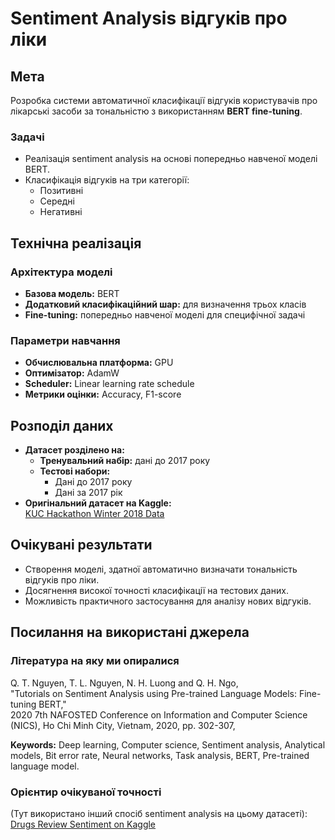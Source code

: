 # Sentiment Analysis відгуків про ліки

## Мета
Розробка системи автоматичної класифікації відгуків користувачів про лікарські засоби за тональністю з використанням **BERT fine-tuning**.

### Задачі
- Реалізація sentiment analysis на основі попередньо навченої моделі BERT.
- Класифікація відгуків на три категорії:
  - Позитивні
  - Середні
  - Негативні

## Технічна реалізація

### Архітектура моделі
- **Базова модель:** BERT
- **Додатковий класифікаційний шар:** для визначення трьох класів
- **Fine-tuning:** попередньо навченої моделі для специфічної задачі

### Параметри навчання
- **Обчислювальна платформа:** GPU
- **Оптимізатор:** AdamW
- **Scheduler:** Linear learning rate schedule
- **Метрики оцінки:** Accuracy, F1-score

## Розподіл даних
- **Датасет розділено на:**
  - **Тренувальний набір:** дані до 2017 року
  - **Тестові набори:**
    - Дані до 2017 року
    - Дані за 2017 рік
- **Оригінальний датасет на Kaggle:**  
  [KUC Hackathon Winter 2018 Data](https://www.kaggle.com/datasets/jessicali9530/kuc-hackathon-winter-2018/data)

## Очікувані результати
- Створення моделі, здатної автоматично визначати тональність відгуків про ліки.
- Досягнення високої точності класифікації на тестових даних.
- Можливість практичного застосування для аналізу нових відгуків.

## Посилання на використані джерела

### Література на яку ми опиралися
Q. T. Nguyen, T. L. Nguyen, N. H. Luong and Q. H. Ngo,  
"Tutorials on Sentiment Analysis using Pre-trained Language Models: Fine-tuning BERT,"  
2020 7th NAFOSTED Conference on Information and Computer Science (NICS), Ho Chi Minh City, Vietnam, 2020, pp. 302-307,  

**Keywords:** Deep learning, Computer science, Sentiment analysis, Analytical models, Bit error rate, Neural networks, Task analysis, BERT, Pre-trained language model.

### Орієнтир очікуваної точності
(Тут використано інший спосіб sentiment analysis на цьому датасеті):  
[Drugs Review Sentiment on Kaggle](https://www.kaggle.com/code/debanjanpan/drugs-review-sentiment)
